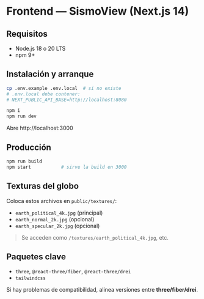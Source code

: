 
# Frontend — SismoView (Next.js 14)

## Requisitos
- Node.js 18 o 20 LTS
- npm 9+

## Instalación y arranque
```bash
cp .env.example .env.local  # si no existe
# .env.local debe contener:
# NEXT_PUBLIC_API_BASE=http://localhost:8080

npm i
npm run dev
```
Abre http://localhost:3000

## Producción
```bash
npm run build
npm start           # sirve la build en 3000
```

## Texturas del globo
Coloca estos archivos en `public/textures/`:

- `earth_political_4k.jpg`  (principal)
- `earth_normal_2k.jpg`     (opcional)
- `earth_specular_2k.jpg`   (opcional)

> Se acceden como `/textures/earth_political_4k.jpg`, etc.

## Paquetes clave
- `three`, `@react-three/fiber`, `@react-three/drei`
- `tailwindcss`

Si hay problemas de compatibilidad, alinea versiones entre **three/fiber/drei**.
